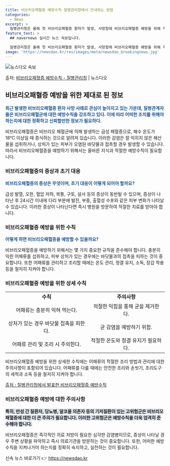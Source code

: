 ```yaml
---
title: 비브리오패혈증 예방수칙 질병관리청에서 안내하는 방법
categories:
  - News
excerpt: >
  질병관리청은 올해 첫 비브리오패혈증 환자가 발생, 사망함에 비브리오패혈증 예방을 위해 각별한 주의를 당부했다…
feature_text: >
  ## navernews 실시간 뉴스 속보입니다.

  질병관리청은 올해 첫 비브리오패혈증 환자가 발생, 사망함에 비브리오패혈증 예방을 위해 각별한 주의를 당부했다…
image: 'https://newsdao.kr/res/images/meta/newsdao_breakingnews.jpg'
---
```


![뉴스다오 속보](https://newsdao.kr/res/images/meta/newsdao_breakingnews.jpg)

<p>출처: <a href="https://newsdao.kr/3916" rel="dofollow">비브리오패혈증 예방수칙 - 질병관리청</a> | 뉴스다오</p>

<h2 data-ke-size="size26">비브리오패혈증 예방을 위한 제대로 된 정보</h2>
<p data-ke-size="size16"><b><span style="color: #1a5490;">최근 발생한 비브리오패혈증 환자 사망 사례로 관심이 높아지고 있는 가운데, 질병관계자들은 비브리오패혈균에 대한 예방수칙을 강조하고 있다. 이에 따라 어떠한 조치를 취해야 하는지에 대한 정확하고 신뢰할만한 정보가 필요하다.</span></b></p>
<p data-ke-size="size16">비브리오패혈증은 비브리오 패혈균에 의해 발생하는 급성 패혈증으로, 해수 온도가 18℃ 이상일 때 증식하는 것으로 알려져 있습니다. 이러한 감염은 잘 익히지 않은 해산물을 섭취하거나, 상처가 있는 피부가 오염된 바닷물과 접촉할 경우 발생할 수 있습니다. 따라서 비브리오패혈증을 예방하기 위해서는 올바른 지식과 적절한 예방수칙이 필요합니다.</p>

<h3 data-ke-size="size24">비브리오패혈증의 증상과 초기 대응</h3>
<p data-ke-size="size16"><b><span style="color: #1a5490;">비브리오패혈증의 증상은 무엇이며, 초기 대응이 어떻게 되어야 할까요?</span></b></p>
<p data-ke-size="size16">급성 발열, 오한, 혈압 저하, 복통, 구토, 설사 등의 증상이 동반될 수 있으며, 증상이 나타난 후 24시간 이내에 다리 부분에 발진, 부종, 출혈성 수포와 같은 피부 변화가 나타날 수 있습니다. 이러한 증상이 나타난다면 즉시 병원을 방문하여 적절한 치료를 받아야 합니다.</p>

<h3 data-ke-size="size24">비브리오패혈증 예방을 위한 수칙</h3>
<p data-ke-size="size16"><b><span style="color: #1a5490;">어떻게 하면 비브리오패혈증을 예방할 수 있을까요?</span></b></p>
<p data-ke-size="size16">비브리오패혈증을 예방하기 위해서는 몇 가지 중요한 규칙을 준수해야 합니다. 충분히 익힌 어패류를 섭취하고, 피부 상처가 있는 경우에는 바닷물과의 접촉을 피하는 것이 중요합니다. 또한 어패류를 관리하고 조리할 때에는 온도 관리, 청결 유지, 소독, 장갑 착용 등을 철저히 지켜야 합니다.</p>
<h3 data-ke-size="size24">비브리오패혈증 예방을 위한 상세 수칙</h3>
<table>
  <tbody>
    <tr>
      <td style="text-align: center; height: 17px;"><b>수칙</b></td>
      <td style="text-align: center; height: 17px;"><b>주의사항</b></td>
    </tr>
    <tr>
      <td style="text-align: center; height: 17px;">어패류는 충분히 익혀 먹는다.</td>
      <td style="text-align: center; height: 17px;">적절한 익힘을 통해 균을 제거한다.</td>
    </tr>
    <tr>
      <td style="text-align: center; height: 17px;">상처가 있는 경우 바닷물 접촉을 피한다.</td>
      <td style="text-align: center; height: 17px;">균 감염을 예방하기 위함.</td>
    </tr>
    <tr>
      <td style="text-align: center; height: 17px;">어패류 관리 및 조리 시 주의한다.</td>
      <td style="text-align: center; height: 17px;">적절한 온도와 청결 유지가 필요하다.</td>
    </tr>
  </tbody>
</table>
<p data-ke-size="size16">비브리오패혈증 예방을 위한 상세한 수칙에는 어패류의 적절한 조리 방법과 관리에 대한 주의사항이 포함되어 있습니다. 어패류를 다룰 때에는 안전한 조리와 손씻기, 조리도구의 세척과 소독 등을 철저히 지켜야 합니다.</p>
<p data-ke-size="size16"><a href="https://newsdao.kr/3916">출처 : 질병관리청에서 발표한 비브리오패혈증 예방수칙</a></p>
<h3 data-ke-size="size24">비브리오패혈증 예방에 대한 주의사항</h3>
<p data-ke-size="size16"><b><span style="background-color: #21538527;">특히, 만성 간 질환자, 당뇨병, 알코올 의존자 등의 기저질환이 있는 고위험군은 비브리오패혈증에 대한 더 큰 주의가 필요합니다. 이러한 고위험군은 예방수칙을 더욱 엄격히 준수해야 합니다.</span></b></p>

<p data-ke-size="size16">비브리오패혈증은 즉각적인 의료 처방이 필요한 심각한 감염병이므로, 증상이 나타날 경우 주변 상황을 파악하고 즉시 의료기관을 방문하는 것이 중요합니다. 또한, 어떠한 예방수칙을 지켜나가야 하는지를 정확히 숙지하고, 실천하는 것이 필요합니다.</p> 

신속 뉴스 바로가기 👉 <a href="https://newsdao.kr" rel="dofollow">https://newsdao.kr</a>



